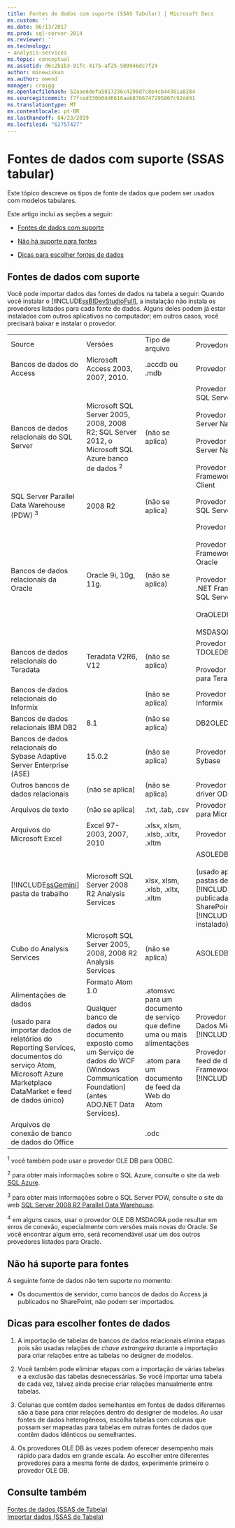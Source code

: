 ```yaml
---
title: Fontes de dados com suporte (SSAS Tabular) | Microsoft Docs
ms.custom: ''
ms.date: 06/13/2017
ms.prod: sql-server-2014
ms.reviewer: ''
ms.technology:
- analysis-services
ms.topic: conceptual
ms.assetid: d6c2b1b3-91fc-4175-af25-509946dc7f24
author: minewiskan
ms.author: owend
manager: craigg
ms.openlocfilehash: 52aae6defa5817236c4298d7c8e4cb44361a8284
ms.sourcegitcommit: f7fced330b64d6616aeb8766747295807c92dd41
ms.translationtype: MT
ms.contentlocale: pt-BR
ms.lasthandoff: 04/23/2019
ms.locfileid: "62757427"
---
```

# <a name="data-sources-supported-ssas-tabular"></a>Fontes de dados com suporte (SSAS tabular)
  Este tópico descreve os tipos de fonte de dados que podem ser usados com modelos tabulares.  
  
 Este artigo inclui as seções a seguir:  
  
-   [Fontes de dados com suporte](#bkmk_supported_ds)  
  
-   [Não há suporte para fontes](#bkmk_unsupported_ds)  
  
-   [Dicas para escolher fontes de dados](#bkmk_tips)  
  
##  <a name="bkmk_supported_ds"></a> Fontes de dados com suporte  
 Você pode importar dados das fontes de dados na tabela a seguir: Quando você instalar o [!INCLUDE[ssBIDevStudioFull](../../includes/ssbidevstudiofull-md.md)], a instalação não instala os provedores listados para cada fonte de dados. Alguns deles podem já estar instalados com outros aplicativos no computador; em outros casos, você precisará baixar e instalar o provedor.  
  
|||||  
|-|-|-|-|  
|Source|Versões|Tipo de arquivo|Provedores <sup>1</sup>|  
|Bancos de dados do Access|Microsoft Access 2003, 2007, 2010.|.accdb ou .mdb|Provedor OLE DB ACE 14|  
|Bancos de dados relacionais do SQL Server|Microsoft SQL Server 2005, 2008, 2008 R2; SQL Server 2012, o Microsoft SQL Azure banco de dados <sup>2</sup>|(não se aplica)|Provedor OLE DB para SQL Server<br /><br /> Provedor OLE DB do SQL Server Native Client<br /><br /> Provedor OLE DB do SQL Server Native 10.0 Client<br /><br /> Provedor de dados .NET Framework para SQL Client|  
|SQL Server Parallel Data Warehouse (PDW) <sup>3</sup>|2008 R2|(não se aplica)|Provedor OLE DB para SQL Server PDW|  
|Bancos de dados relacionais da Oracle|Oracle 9i, 10g, 11g.|(não se aplica)|Provedor OLE DB Oracle<br /><br /> Provedor de Dados .NET Framework para Cliente Oracle<br /><br /> Provedor de dados do .NET Framework para SQL Server<br /><br /> OraOLEDB<br /><br /> MSDASQL|  
|Bancos de dados relacionais do Teradata|Teradata V2R6, V12|(não se aplica)|Provedor OLE DB TDOLEDB<br /><br /> Provedor de .NET Data para Teradata|  
|Bancos de dados relacionais do Informix||(não se aplica)|Provedor OLE DB para Informix|  
|Bancos de dados relacionais IBM DB2|8.1|(não se aplica)|DB2OLEDB|  
|Bancos de dados relacionais do Sybase Adaptive Server Enterprise (ASE)|15.0.2|(não se aplica)|Provedor OLE DB para Sybase|  
|Outros bancos de dados relacionais|(não se aplica)|(não se aplica)|Provedor OLE DB para driver ODBC|  
|Arquivos de texto|(não se aplica)|.txt, .tab, .csv|Provedor OLE DB ACE 14 para Microsoft Access|  
|Arquivos do Microsoft Excel|Excel 97-2003, 2007, 2010|.xlsx, xlsm, .xlsb, .xltx, .xltm|Provedor OLE DB ACE 14|  
|[!INCLUDE[ssGemini](../../includes/ssgemini-md.md)] pasta de trabalho|Microsoft SQL Server 2008 R2 Analysis Services|xlsx, xlsm, .xlsb, .xltx, .xltm|ASOLEDB 10.5<br /><br /> (usado apenas com pastas de trabalho do [!INCLUDE[ssGemini](../../includes/ssgemini-md.md)] publicadas em farms do SharePoint com o [!INCLUDE[ssGeminiShort](../../includes/ssgeminishort-md.md)] instalado)|  
|Cubo do Analysis Services|Microsoft SQL Server 2005, 2008, 2008 R2 Analysis Services|(não se aplica)|ASOLEDB 10|  
|Alimentações de dados<br /><br /> (usado para importar dados de relatórios do Reporting Services, documentos do serviço Atom, Microsoft Azure Marketplace DataMarket e feed de dados único)|Formato Atom 1.0<br /><br /> Qualquer banco de dados ou documento exposto como um Serviço de dados do WCF (Windows Communication Foundation) (antes ADO.NET Data Services).|.atomsvc para um documento de serviço que define uma ou mais alimentações<br /><br /> .atom para um documento de feed da Web do Atom|Provedor de Feed de Dados Microsoft para [!INCLUDE[ssGemini](../../includes/ssgemini-md.md)]<br /><br /> Provedor de dados do feed de dados do .NET Framework para [!INCLUDE[ssGemini](../../includes/ssgemini-md.md)]|  
|Arquivos de conexão de banco de dados do Office||.odc||  
  
 <sup>1</sup> você também pode usar o provedor OLE DB para ODBC.  
  
 <sup>2</sup> para obter mais informações sobre o SQL Azure, consulte o site da web [SQL Azure](https://go.microsoft.com/fwlink/?LinkID=157856).  
  
 <sup>3</sup> para obter mais informações sobre o SQL Server PDW, consulte o site da web [SQL Server 2008 R2 Parallel Data Warehouse](https://go.microsoft.com/fwlink/?LinkId=150895).  
  
 <sup>4</sup> em alguns casos, usar o provedor OLE DB MSDAORA pode resultar em erros de conexão, especialmente com versões mais novas do Oracle. Se você encontrar algum erro, será recomendável usar um dos outros provedores listados para Oracle.  
  
##  <a name="bkmk_unsupported_ds"></a> Não há suporte para fontes  
 A seguinte fonte de dados não tem suporte no momento:  
  
-   Os documentos de servidor, como bancos de dados do Access já publicados no SharePoint, não podem ser importados.  
  
##  <a name="bkmk_tips"></a> Dicas para escolher fontes de dados  
  
1.  A importação de tabelas de bancos de dados relacionais elimina etapas pois são usadas relações de *chave estrangeira* durante a importação para criar relações entre as tabelas no designer de modelos.  
  
2.  Você também pode eliminar etapas com a importação de várias tabelas e a exclusão das tabelas desnecessárias. Se você importar uma tabela de cada vez, talvez ainda precise criar relações manualmente entre tabelas.  
  
3.  Colunas que contêm dados semelhantes em fontes de dados diferentes são a base para criar relações dentro do designer de modelos. Ao usar fontes de dados heterogêneos, escolha tabelas com colunas que possam ser mapeadas para tabelas em outras fontes de dados que contêm dados idênticos ou semelhantes.  
  
4.  Os provedores OLE DB às vezes podem oferecer desempenho mais rápido para dados em grande escala. Ao escolher entre diferentes provedores para a mesma fonte de dados, experimente primeiro o provedor OLE DB.  
  
## <a name="see-also"></a>Consulte também  
 [Fontes de dados &#40;SSAS de Tabela&#41;](../data-sources-ssas-tabular.md)   
 [Importar dados &#40;SSAS de Tabela&#41;](../import-data-ssas-tabular.md)  
  
  
